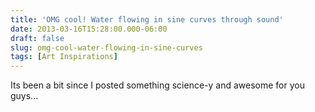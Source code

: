 ```yaml
---
title: 'OMG cool! Water flowing in sine curves through sound'
date: 2013-03-16T15:28:00.000-06:00
draft: false
slug: omg-cool-water-flowing-in-sine-curves
tags: [Art Inspirations]
---
```


Its been a bit since I posted something science-y and awesome for you guys...